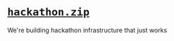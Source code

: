 # [`hackathon.zip`](https://hackathon.zip)

We're building hackathon infrastructure that just works
